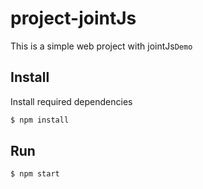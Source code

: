 # project-jointJs
This is a simple web project with jointJs`Demo`


## Install
Install required dependencies

```markdown
$ npm install
```

## Run

```markdown
$ npm start
```
